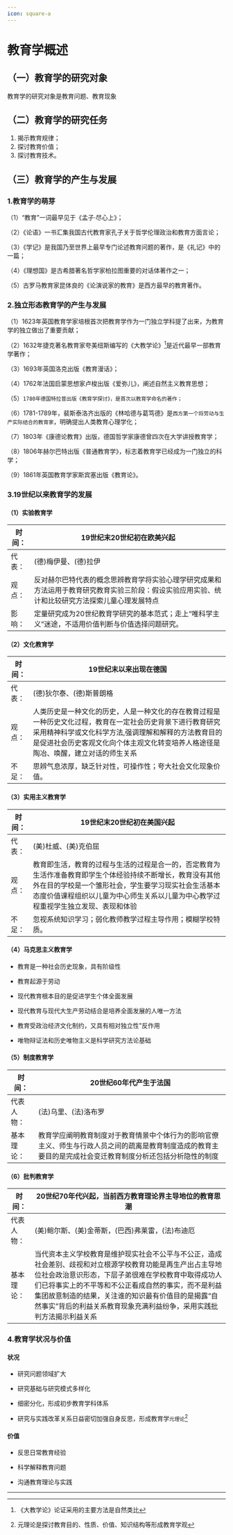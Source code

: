 ```yaml
---
icon: square-a
---
```


# 教育学概述

## （一）教育学的研究对象



教育学的研究对象是教育问题、教育现象



## （二）教育学的研究任务



1. 揭示教育规律； 
2.  探讨教育价值； 
3.  探讨教育技术。

## （三）教育学的产生与发展



### 1.教育学的萌芽



（1）“教育”一词最早见于《孟子·尽心上》；



（2）《论语》一书汇集我国古代教育家孔子关于哲学伦理政治和教育方面言论；



（3）《学记》是我国乃至世界上最早专门论述教育问题的著作，是《礼记》中的一篇；



（4）《理想国》是古希腊著名哲学家柏拉图重要的对话体著作之一；



（5）古罗马教育家昆体良的《论演说家的教育》是西方最早的教育著作。



### 2.独立形态教育学的产生与发展



（1）1623年英国教育学家培根首次把教育学作为一门独立学科提了出来，为教育学的独立做出了重要贡献；



（2）1632年捷克著名教育家夸美纽斯编写的《大教学论》[^1]是近代最早一部教育学著作；



（3）1693年英国洛克出版《教育漫话》；



（4）1762年法国启蒙思想家卢梭出版《爱弥儿》，阐述自然主义教育思想；



（5）`1780年德国特拉普出版《教育学探讨》，是首次以教育学命名的著作；`



（6）1781-1789年，裴斯泰洛齐出版的《林哈德与葛笃德》是`西方第一个将劳动与生产实际结合的教育家`，明确提出人类教育心理学化；



（7）1803年《康德论教育》出版，德国哲学家康德曾四次在大学讲授教育学；



（8）1806年赫尔巴特出版《普通教育学》，标志着教育学已经成为一门独立的科学；



（9）1861年英国教育学家斯宾塞出版《教育论》。



### 3.19世纪以来教育学的发展



#### （1）实验教育学

| 时间： | 19世纪末20世纪初在欧美兴起                                   |
| ------ | ------------------------------------------------------------ |
| 代表： | (德)梅伊曼、(德)拉伊                                         |
| 观点： | 反对赫尔巴特代表的概念思辨教育学将实验心理学研究成果和方法运用于教育研究教育实验三阶段：假设实验应用实验、统计和比较研究方法探索儿童心理发展特点 |
| 影响： | 定量研究成为20世纪教育学研究的基本范式；走上“唯科学主义”迷途，不适用价值判断与价值选择问题研究。 |

#### （2）文化教育学

| 时间： | 19世纪末以来出现在德国                                       |
| ------ | ------------------------------------------------------------ |
| 代表： | (德)狄尔泰、(德)斯普朗格                                     |
| 观点： | 人类历史是一种文化的历史，人是一种文化的存在教育过程是一种历史文化过程，教育在一定社会历史背景下进行教育研究采用精神科学或文化科学方法,强调理解和解释的方法教育目的是促进社会历史客观文化向个体主观文化转变培养人格途径是陶冶、唤醒，建立对话的师生关系 |
| 不足： | 思辨气息浓厚，缺乏针对性，可操作性；夸大社会文化现象价值。   |

#### （3）实用主义教育学

| 时间： | 19世纪末20世纪初在美国兴起                                   |
| ------ | ------------------------------------------------------------ |
| 代表： | (美)杜威、(美)克伯屈                                         |
| 观点： | 教育即生活，教育的过程与生活的过程是合一的，否定教育为生活作准备教育即学生个体经验持续不断增长，教育没有其他外在目的学校是一个雏形社会，学生要学习现实社会生活基本态度价值课程组织以儿童为中心师生关系以儿童为中心教学过程重视学生独立发现、表现和体验 |
| 不足： | 忽视系统知识学习；弱化教师教学过程主导作用；模糊学校特质。   |

#### （4）马克思主义教育学



- 教育是一种社会历史现象，具有阶级性

- 教育起源于劳动

- 现代教育根本目的是促进学生个体全面发展

- 现代教育与现代大生产劳动结合是培养全面发展的人唯一方法

- 教育受政治经济文化制约，又具有相对独立性"反作用

- 唯物辩证法和历史唯物主义是科学研究方法论基础



#### （5）制度教育学

| 时间：     | 20世纪60年代产生于法国                                       |
| ---------- | ------------------------------------------------------------ |
| 代表人物： | (法)乌里、(法)洛布罗                                         |
| 基本理论： | 教育学应阐明教育制度对于教育情景中个体行为的影响官僚主义、师生与行政人员之间的疏离是教育制度造成的教育主要目的是完成社会变迁教育制度分析还包括分析隐性的制度 |

#### （6）批判教育学

| 时间：     | 20世纪70年代兴起，当前西方教育理论界主导地位的教育思潮       |
| ---------- | ------------------------------------------------------------ |
| 代表人物： | (美)鲍尔斯、(美)金蒂斯，(巴西)弗莱雷，(法)布迪厄             |
| 基本理论： | 当代资本主义学校教育是维护现实社会不公平与不公正，造成社会差别、歧视和对立根源学校教育功能是再生产出占主导地位社会政治意识形态，下层子弟很难在学校教育中取得成功人们已将事实上的不平等和不公正看成自然的事实，而不是利益集团故意制造的结果，关注谁的知识最有价值目的是揭露“自然事实”背后的利益关系教育现象充满利益纷争，采用实践批判方法揭示利益关系 |

### 4.教育学状况与价值



#### 状况



- 研究问题领域扩大

- 研究基础与研究模式多样化

- 细密分化，形成初步教育学科体系

- 研究与实践改革关系日益密切加强自身反思，形成教育学`元理论`[^2]



#### 价值



- 反思日常教育经验

- 科学解释教育问题

- 沟通教育理论与实践

------



[^1]:《大教学论》论证采用的主要方法是自然类比 
[^2]:元理论是探讨教育目的、性质、价值、知识结构等形成教育学观

